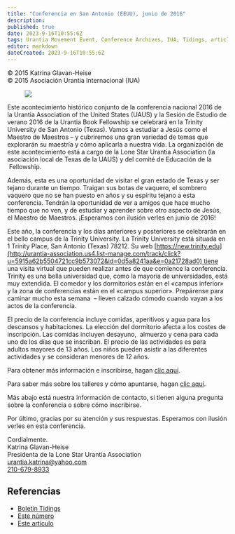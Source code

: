 ```yaml
---
title: "Conferencia en San Antonio (EEUU), junio de 2016"
description: 
published: true
date: 2023-9-16T10:55:6Z
tags: Urantia Movement Event, Conference Archives, IUA, Tidings, article
editor: markdown
dateCreated: 2023-9-16T10:55:6Z
---
```


<p class="v-card v-sheet theme--light gray lighten-3 px-2">© 2015 Katrina Glavan-Heise<br>© 2015 Asociación Urantia Internacional (IUA)</p>


<figure id="Figure_1" class="image urantiapedia">
<img src="/image/article/IUA_Tidings/San-Antonio-Conference.jpg">
</figure>

Este acontecimiento histórico conjunto de la conferencia nacional 2016 de la Urantia Association of the United States (UAUS) y la Sesión de Estudio de verano 2016 de la Urantia Book Fellowship se celebrará en la Trinity University de San Antonio (Texas). Vamos a estudiar a Jesús como el Maestro de Maestros – y cubriremos una gran variedad de temas que explorarán su maestría y cómo aplicarla a nuestra vida. La organización de este acontecimiento está a cargo de la Lone Star Urantia Association (la asociación local de Texas de la UAUS) y del comité de Educación de la  Fellowship.

Además, esta es una oportunidad de visitar el gran estado de Texas y ser tejano durante un tiempo. Traigan sus botas de vaquero, el sombrero vaquero que no se han puesto en años y su espíritu tejano a esta conferencia. Tendrán la oportunidad de ver a amigos que hace mucho tiempo que no ven, y de estudiar y aprender sobre otro aspecto de Jesús, el Maestro de Maestros. ¡Esperamos con ilusión verles en junio de 2016!

Este año, la conferencia y los días anteriores y posteriores se celebrarán en el bello campus de la Trinity University. La Trinity University está situada en 1 Trinity Place, San Antonio (Texas) 78212. Su web [https://new.trinity.edu](http://urantia-association.us4.list-manage.com/track/click?u=5915a62b5504721cc9b573072&id=0d5a8241aa&e=0a21728ad0) tiene una visita virtual que pueden realizar antes de que comience la conferencia. Trinity es una bella universidad que, como la mayoría de universidades, está muy extendida. El comedor y los dormitorios están en el «campus inferior» y la zona de conferencias están en el «campus superior». Prepárense para caminar mucho esta semana  – lleven calzado cómodo cuando vayan a los actos de la conferencia.

El precio de la conferencia incluye comidas, aperitivos y agua para los descansos y habitaciones. La elección del dormitorio afecta a los costes de inscripción. Las comidas incluyen desayuno,  almuerzo y cena para cada uno de los días que se inscriban. El precio de las actividades es para adultos mayores de 13 años. Los niños pueden asistir a las diferentes actividades y se consideran menores de 12 años.

Para obtener más información e inscribirse, hagan [clic aquí](http://events.r20.constantcontact.com/register/event;jsessionid=DFF6C064976B9717BE77FBD2924DE375.worker_registrant?llr=aenolgsab&oeidk=a07ebme6wqw7b52a349).

Para saber más sobre los talleres y cómo apuntarse, hagan [clic aquí](http://urantia-association.org/2016/01/24/call-for-workshop-proposals/).

Más abajo está nuestra información de contacto, si tienen alguna pregunta sobre la conferencia o sobre cómo inscribirse.

Por último, gracias por su atención y sus respuestas. Esperamos con ilusión verles en esta conferencia.

Cordialmente.  
Katrina Glavan-Heise  
Presidenta de la Lone Star Urantia Association  
[urantia.katrina@yahoo.com](mailto:urantia.katrina@yahoo.com)  
[210-679-8933](tel:210-679-8933)

## Referencias

- [Boletín Tidings](https://urantia-association.org/acerca-del-boletin-tidings/?lang=es)
- [Este número](https://urantia-association.org/newsletter/tidings-diciembre-2015/?lang=es)
- [Este artículo](https://urantia-association.org/conferencia-en-san-antonio-eeuu-junio-de-2016/?lang=es)

